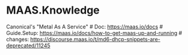 # MAAS.Knowledge
Canonical's "Metal As A Service" # Doc: https://maas.io/docs # Guide.Setup: https://maas.io/docs/how-to-get-maas-up-and-running # changes: https://discourse.maas.io/t/md6-dhcp-snippets-are-deprecated/11245
